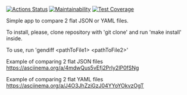 [![Actions Status](https://github.com/YuraOneAndOnly/qa-auto-engineer-javascript-project-87/actions/workflows/hexlet-check.yml/badge.svg)](https://github.com/YuraOneAndOnly/qa-auto-engineer-javascript-project-87/actions)
[![Maintainability](https://api.codeclimate.com/v1/badges/7a88c12c132a36f783bf/maintainability)](https://codeclimate.com/github/YuraOneAndOnly/qa-auto-engineer-javascript-project-87/maintainability)
[![Test Coverage](https://api.codeclimate.com/v1/badges/7a88c12c132a36f783bf/test_coverage)](https://codeclimate.com/github/YuraOneAndOnly/qa-auto-engineer-javascript-project-87/test_coverage)

Simple app to compare 2 flat JSON or YAML files.

To install, please, clone repository with 'git clone' and run 'make install' inside.

To use, run 'gendiff \<pathToFile1\> \<pathToFile2\>'

Example of comparing 2 flat JSON files https://asciinema.org/a/4mdwQus5vEfj2Prly2lP0fSNg

Example of comparing 2 flat YAML files https://asciinema.org/a/J4O3JhZziGzJ04YYoYOkvzOgT
